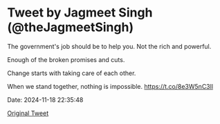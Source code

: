 # Tweet by Jagmeet Singh (@theJagmeetSingh)

The government's job should be to help you.
Not the rich and powerful.

Enough of the broken promises and cuts.

Change starts with taking care of each other.

When we stand together, nothing is impossible. https://t.co/8e3W5nC3ll

Date: 2024-11-18 22:35:48

[Original Tweet](https://x.com/theJagmeetSingh/status/1858640276925063609)
